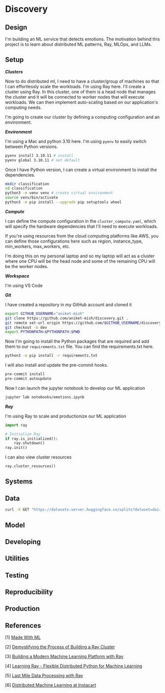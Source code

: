 # Discovery

## Design
I'm building an ML service that detects emotions. The motivation behind this project is to learn about distributed ML patterns, Ray, MLOps, and LLMs.

## Setup

**_Clusters_**

Now to do distributed ml, I need to have a cluster/group of machines so that I can effortlessly scale the workloads. I'm using Ray here. I'll create a cluster using Ray. In this cluster, one of them is a head node that manages the cluster and it will be connected to worker nodes that will execute workloads. We can then implement auto-scaling based on our application's computing needs.

I'm going to create our cluster by defining a computing configuration and an environment.

**_Environment_**

I'm using a Mac and python 3.10 here. I'm using `pyenv` to easily switch between Python versions.

```bash
pyenv install 3.10.11 # install 
pyenv global 3.10.11 # set default
```

Once I have Python version, I can create a virtual environment to install the dependencies.

```bash
mkdir classification 
cd classification 
python3 -m venv venv # create virtual environment 
source venv/bin/activate
python3 -m pip install --upgrade pip setuptools wheel
```

**_Compute_**

I can define the compute configuration in the `cluster_compute.yaml`, which will specify the hardware dependencies that I'll need to execute workloads.

If you're using resources from the cloud computing platforms like AWS, you can define those configurations here such as region, instance_type, min_workers, max_workers, etc.

I'm doing this on my personal laptop and so my laptop will act as a cluster where one CPU will be the head node and some of the remaining CPU will be the worker nodes.

**_Workspace_**

I'm using VS Code

**_Git_**

I have created a repository in my GitHub account and cloned it

```bash
export GITHUB_USERNAME="aniket-mish"
git clone https://github.com/aniket-mish/discovery.git . 
git remote set-url origin https://github.com/$GITHUB_USERNAME/discovery.git 
git checkout -b dev 
export PYTHONPATH=$PYTHONPATH:$PWD
```

Now I'm going to install the Python packages that are required and add them to our `requirements.txt` file. You can find the requirements.txt here.

```bash
python3 -m pip install -r requirements.txt
```

I will also install and update the pre-commit hooks.

```bash
pre-commit install
pre-commit autoupdate
```

Now I can launch the jupyter notebook to develop our ML application

```bash
jupyter lab notebooks/emotions.ipynb
```

**_Ray_**

I'm using Ray to scale and productionize our ML application

```python
import ray

# Initialize Ray
if ray.is_initialized():
	ray.shutdown()
ray.init()
```

I can also view cluster resources

```python
ray.cluster_resources()
```

## Systems

## Data

```bash
curl -X GET "https://datasets-server.huggingface.co/splits?dataset=dair-ai%2Femotion"
```

## Model

## Developing

## Utilities

## Testing

## Reproducibility

## Production

## References

[1] [Made With ML](https://madewithml.com)

[2] [Demystifying the Process of Building a Ray Cluster](https://medium.com/sage-ai/demystifying-the-process-of-building-a-ray-cluster-110c67914a99)

[3] [Building a Modern Machine Learning Platform with Ray](https://medium.com/samsara-engineering/building-a-modern-machine-learning-platform-with-ray-eb0271f9cbcf)

[4] [Learning Ray - Flexible Distributed Python for Machine Learning](https://maxpumperla.com/learning_ray/)

[5] [Last Mile Data Processing with Ray](https://medium.com/pinterest-engineering/last-mile-data-processing-with-ray-629affbf34ff)

[6] [Distributed Machine Learning at Instacart](https://www.instacart.com/company/how-its-made/distributed-machine-learning-at-instacart/)
